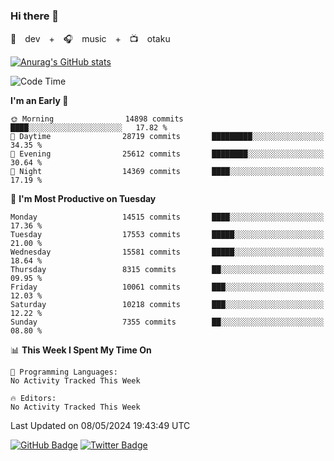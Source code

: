 ### Hi there 👋

🚀　dev　+　🎧　music　+　📺　otaku


[![Anurag's GitHub stats](https://github-readme-stats.vercel.app/api?username=koheitasaka&count_private=true&show_icons=true&theme=monokai)](https://github.com/koheitasaka/github-readme-stats)

<!--START_SECTION:waka-->
![Code Time](http://img.shields.io/badge/Code%20Time-1%2C161%20hrs%2023%20mins-blue)

**I'm an Early 🐤** 

```text
🌞 Morning                14898 commits       ████░░░░░░░░░░░░░░░░░░░░░   17.82 % 
🌆 Daytime                28719 commits       █████████░░░░░░░░░░░░░░░░   34.35 % 
🌃 Evening                25612 commits       ████████░░░░░░░░░░░░░░░░░   30.64 % 
🌙 Night                  14369 commits       ████░░░░░░░░░░░░░░░░░░░░░   17.19 % 
```
📅 **I'm Most Productive on Tuesday** 

```text
Monday                   14515 commits       ████░░░░░░░░░░░░░░░░░░░░░   17.36 % 
Tuesday                  17553 commits       █████░░░░░░░░░░░░░░░░░░░░   21.00 % 
Wednesday                15581 commits       █████░░░░░░░░░░░░░░░░░░░░   18.64 % 
Thursday                 8315 commits        ██░░░░░░░░░░░░░░░░░░░░░░░   09.95 % 
Friday                   10061 commits       ███░░░░░░░░░░░░░░░░░░░░░░   12.03 % 
Saturday                 10218 commits       ███░░░░░░░░░░░░░░░░░░░░░░   12.22 % 
Sunday                   7355 commits        ██░░░░░░░░░░░░░░░░░░░░░░░   08.80 % 
```


📊 **This Week I Spent My Time On** 

```text
💬 Programming Languages: 
No Activity Tracked This Week

🔥 Editors: 
No Activity Tracked This Week
```


 Last Updated on 08/05/2024 19:43:49 UTC
<!--END_SECTION:waka-->

[![GitHub Badge](https://img.shields.io/badge/GitHub-100000?style=for-the-badge&logo=github&logoColor=white)](https://github.com/koheitasaka)
[![Twitter Badge](https://img.shields.io/badge/Twitter-1DA1F2?style=for-the-badge&logo=twitter&logoColor=white)](https://twitter.com/sleep_asleep_)
